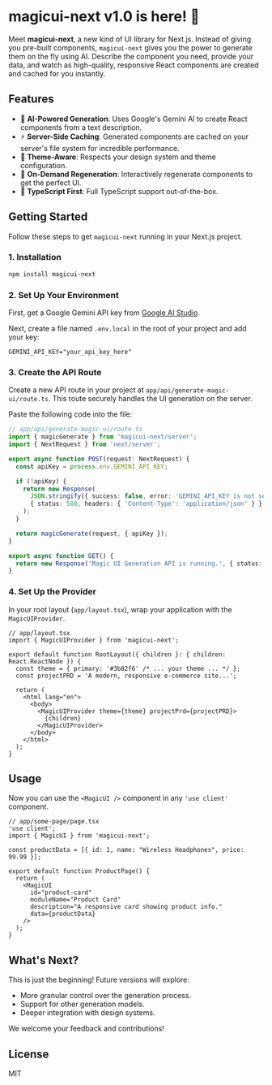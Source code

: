 # magicui-next v1.0 is here! 🚀

Meet **magicui-next**, a new kind of UI library for Next.js. Instead of giving you pre-built components, `magicui-next` gives you the power to generate them on the fly using AI. Describe the component you need, provide your data, and watch as high-quality, responsive React components are created and cached for you instantly.

## Features

-   🤖 **AI-Powered Generation**: Uses Google's Gemini AI to create React components from a text description.
-   ⚡️ **Server-Side Caching**: Generated components are cached on your server's file system for incredible performance.
-   🎨 **Theme-Aware**: Respects your design system and theme configuration.
-   🔄 **On-Demand Regeneration**: Interactively regenerate components to get the perfect UI.
-   🎯 **TypeScript First**: Full TypeScript support out-of-the-box.

## Getting Started

Follow these steps to get `magicui-next` running in your Next.js project.

### 1. Installation

```bash
npm install magicui-next
```

### 2. Set Up Your Environment

First, get a Google Gemini API key from [Google AI Studio](https://aistudio.google.com/app/apikey).

Next, create a file named `.env.local` in the root of your project and add your key:

```env
GEMINI_API_KEY="your_api_key_here"
```

### 3. Create the API Route

Create a new API route in your project at `app/api/generate-magic-ui/route.ts`. This route securely handles the UI generation on the server.

Paste the following code into the file:

```ts
// app/api/generate-magic-ui/route.ts
import { magicGenerate } from 'magicui-next/server';
import { NextRequest } from 'next/server';

export async function POST(request: NextRequest) {
  const apiKey = process.env.GEMINI_API_KEY;

  if (!apiKey) {
    return new Response(
      JSON.stringify({ success: false, error: 'GEMINI_API_KEY is not set on the server.' }),
      { status: 500, headers: { 'Content-Type': 'application/json' } }
    );
  }

  return magicGenerate(request, { apiKey });
}

export async function GET() {
  return new Response('Magic UI Generation API is running.', { status: 200 });
}
```

### 4. Set Up the Provider

In your root layout (`app/layout.tsx`), wrap your application with the `MagicUIProvider`.

```tsx
// app/layout.tsx
import { MagicUIProvider } from 'magicui-next';

export default function RootLayout({ children }: { children: React.ReactNode }) {
  const theme = { primary: '#3b82f6' /* ... your theme ... */ };
  const projectPRD = 'A modern, responsive e-commerce site...';

  return (
    <html lang="en">
      <body>
        <MagicUIProvider theme={theme} projectPrd={projectPRD}>
          {children}
        </MagicUIProvider>
      </body>
    </html>
  );
}
```

## Usage

Now you can use the `<MagicUI />` component in any `'use client'` component.

```tsx
// app/some-page/page.tsx
'use client';
import { MagicUI } from 'magicui-next';

const productData = [{ id: 1, name: "Wireless Headphones", price: 99.99 }];

export default function ProductPage() {
  return (
    <MagicUI
      id="product-card"
      moduleName="Product Card"
      description="A responsive card showing product info."
      data={productData}
    />
  );
}
```

## What's Next?

This is just the beginning! Future versions will explore:

-   More granular control over the generation process.
-   Support for other generation models.
-   Deeper integration with design systems.

We welcome your feedback and contributions!

## License

MIT
